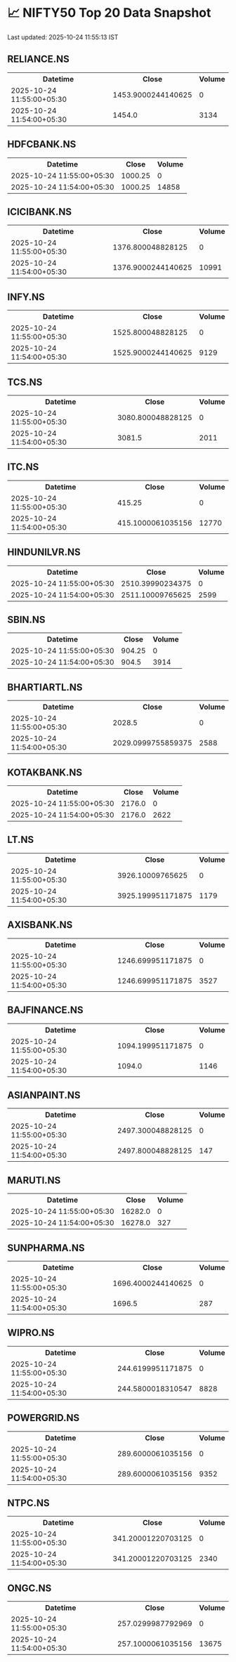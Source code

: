 # 📈 NIFTY50 Top 20 Data Snapshot

Last updated: 2025-10-24 11:55:13 IST

## RELIANCE.NS

<table>
  <tr><th>Datetime</th><th>Close</th><th>Volume</th></tr>
  <tr><td>2025-10-24 11:55:00+05:30</td><td>1453.9000244140625</td><td>0</td></tr>
  <tr><td>2025-10-24 11:54:00+05:30</td><td>1454.0</td><td>3134</td></tr>
</table>

## HDFCBANK.NS

<table>
  <tr><th>Datetime</th><th>Close</th><th>Volume</th></tr>
  <tr><td>2025-10-24 11:55:00+05:30</td><td>1000.25</td><td>0</td></tr>
  <tr><td>2025-10-24 11:54:00+05:30</td><td>1000.25</td><td>14858</td></tr>
</table>

## ICICIBANK.NS

<table>
  <tr><th>Datetime</th><th>Close</th><th>Volume</th></tr>
  <tr><td>2025-10-24 11:55:00+05:30</td><td>1376.800048828125</td><td>0</td></tr>
  <tr><td>2025-10-24 11:54:00+05:30</td><td>1376.9000244140625</td><td>10991</td></tr>
</table>

## INFY.NS

<table>
  <tr><th>Datetime</th><th>Close</th><th>Volume</th></tr>
  <tr><td>2025-10-24 11:55:00+05:30</td><td>1525.800048828125</td><td>0</td></tr>
  <tr><td>2025-10-24 11:54:00+05:30</td><td>1525.9000244140625</td><td>9129</td></tr>
</table>

## TCS.NS

<table>
  <tr><th>Datetime</th><th>Close</th><th>Volume</th></tr>
  <tr><td>2025-10-24 11:55:00+05:30</td><td>3080.800048828125</td><td>0</td></tr>
  <tr><td>2025-10-24 11:54:00+05:30</td><td>3081.5</td><td>2011</td></tr>
</table>

## ITC.NS

<table>
  <tr><th>Datetime</th><th>Close</th><th>Volume</th></tr>
  <tr><td>2025-10-24 11:55:00+05:30</td><td>415.25</td><td>0</td></tr>
  <tr><td>2025-10-24 11:54:00+05:30</td><td>415.1000061035156</td><td>12770</td></tr>
</table>

## HINDUNILVR.NS

<table>
  <tr><th>Datetime</th><th>Close</th><th>Volume</th></tr>
  <tr><td>2025-10-24 11:55:00+05:30</td><td>2510.39990234375</td><td>0</td></tr>
  <tr><td>2025-10-24 11:54:00+05:30</td><td>2511.10009765625</td><td>2599</td></tr>
</table>

## SBIN.NS

<table>
  <tr><th>Datetime</th><th>Close</th><th>Volume</th></tr>
  <tr><td>2025-10-24 11:55:00+05:30</td><td>904.25</td><td>0</td></tr>
  <tr><td>2025-10-24 11:54:00+05:30</td><td>904.5</td><td>3914</td></tr>
</table>

## BHARTIARTL.NS

<table>
  <tr><th>Datetime</th><th>Close</th><th>Volume</th></tr>
  <tr><td>2025-10-24 11:55:00+05:30</td><td>2028.5</td><td>0</td></tr>
  <tr><td>2025-10-24 11:54:00+05:30</td><td>2029.0999755859375</td><td>2588</td></tr>
</table>

## KOTAKBANK.NS

<table>
  <tr><th>Datetime</th><th>Close</th><th>Volume</th></tr>
  <tr><td>2025-10-24 11:55:00+05:30</td><td>2176.0</td><td>0</td></tr>
  <tr><td>2025-10-24 11:54:00+05:30</td><td>2176.0</td><td>2622</td></tr>
</table>

## LT.NS

<table>
  <tr><th>Datetime</th><th>Close</th><th>Volume</th></tr>
  <tr><td>2025-10-24 11:55:00+05:30</td><td>3926.10009765625</td><td>0</td></tr>
  <tr><td>2025-10-24 11:54:00+05:30</td><td>3925.199951171875</td><td>1179</td></tr>
</table>

## AXISBANK.NS

<table>
  <tr><th>Datetime</th><th>Close</th><th>Volume</th></tr>
  <tr><td>2025-10-24 11:55:00+05:30</td><td>1246.699951171875</td><td>0</td></tr>
  <tr><td>2025-10-24 11:54:00+05:30</td><td>1246.699951171875</td><td>3527</td></tr>
</table>

## BAJFINANCE.NS

<table>
  <tr><th>Datetime</th><th>Close</th><th>Volume</th></tr>
  <tr><td>2025-10-24 11:55:00+05:30</td><td>1094.199951171875</td><td>0</td></tr>
  <tr><td>2025-10-24 11:54:00+05:30</td><td>1094.0</td><td>1146</td></tr>
</table>

## ASIANPAINT.NS

<table>
  <tr><th>Datetime</th><th>Close</th><th>Volume</th></tr>
  <tr><td>2025-10-24 11:55:00+05:30</td><td>2497.300048828125</td><td>0</td></tr>
  <tr><td>2025-10-24 11:54:00+05:30</td><td>2497.800048828125</td><td>147</td></tr>
</table>

## MARUTI.NS

<table>
  <tr><th>Datetime</th><th>Close</th><th>Volume</th></tr>
  <tr><td>2025-10-24 11:55:00+05:30</td><td>16282.0</td><td>0</td></tr>
  <tr><td>2025-10-24 11:54:00+05:30</td><td>16278.0</td><td>327</td></tr>
</table>

## SUNPHARMA.NS

<table>
  <tr><th>Datetime</th><th>Close</th><th>Volume</th></tr>
  <tr><td>2025-10-24 11:55:00+05:30</td><td>1696.4000244140625</td><td>0</td></tr>
  <tr><td>2025-10-24 11:54:00+05:30</td><td>1696.5</td><td>287</td></tr>
</table>

## WIPRO.NS

<table>
  <tr><th>Datetime</th><th>Close</th><th>Volume</th></tr>
  <tr><td>2025-10-24 11:55:00+05:30</td><td>244.6199951171875</td><td>0</td></tr>
  <tr><td>2025-10-24 11:54:00+05:30</td><td>244.5800018310547</td><td>8828</td></tr>
</table>

## POWERGRID.NS

<table>
  <tr><th>Datetime</th><th>Close</th><th>Volume</th></tr>
  <tr><td>2025-10-24 11:55:00+05:30</td><td>289.6000061035156</td><td>0</td></tr>
  <tr><td>2025-10-24 11:54:00+05:30</td><td>289.6000061035156</td><td>9352</td></tr>
</table>

## NTPC.NS

<table>
  <tr><th>Datetime</th><th>Close</th><th>Volume</th></tr>
  <tr><td>2025-10-24 11:55:00+05:30</td><td>341.20001220703125</td><td>0</td></tr>
  <tr><td>2025-10-24 11:54:00+05:30</td><td>341.20001220703125</td><td>2340</td></tr>
</table>

## ONGC.NS

<table>
  <tr><th>Datetime</th><th>Close</th><th>Volume</th></tr>
  <tr><td>2025-10-24 11:55:00+05:30</td><td>257.0299987792969</td><td>0</td></tr>
  <tr><td>2025-10-24 11:54:00+05:30</td><td>257.1000061035156</td><td>13675</td></tr>
</table>

